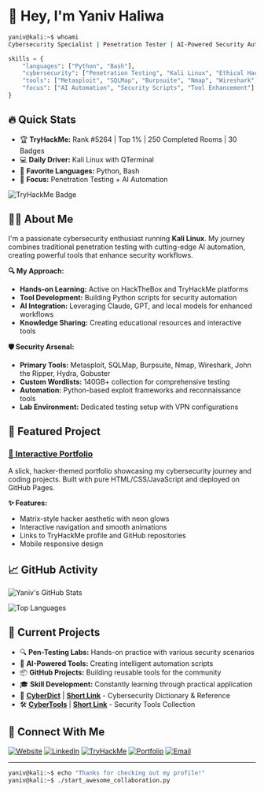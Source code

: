 # 👋 Hey, I'm Yaniv Haliwa

```bash
yaniv@kali:~$ whoami
Cybersecurity Specialist | Penetration Tester | AI-Powered Security Automation Expert
```

```python
skills = {
    "languages": ["Python", "Bash"],
    "cybersecurity": ["Penetration Testing", "Kali Linux", "Ethical Hacking"],
    "tools": ["Metasploit", "SQLMap", "Burpsuite", "Nmap", "Wireshark", "John the Ripper", "Hydra", "Gobuster"],
    "focus": ["AI Automation", "Security Scripts", "Tool Enhancement"]
}
```

## 🔥 Quick Stats
- 🏆 **TryHackMe:** Rank #5264 | Top 1% | 250 Completed Rooms | 30 Badges
- 💻 **Daily Driver:** Kali Linux with QTerminal
- 🐍 **Favorite Languages:** Python, Bash
- 🎯 **Focus:** Penetration Testing + AI Automation
 
![TryHackMe Badge](https://tryhackme-badges.s3.amazonaws.com/YanivHaliwa.png?v=2025)

## 🧑‍💻 About Me

I'm a passionate cybersecurity enthusiast running **Kali Linux**. My journey combines traditional penetration testing with cutting-edge AI automation, creating powerful tools that enhance security workflows.

**🔍 My Approach:**
- **Hands-on Learning:** Active on HackTheBox and TryHackMe platforms
- **Tool Development:** Building Python scripts for security automation  
- **AI Integration:** Leveraging Claude, GPT, and local models for enhanced workflows
- **Knowledge Sharing:** Creating educational resources and interactive tools

**🛡️ Security Arsenal:**
- **Primary Tools:** Metasploit, SQLMap, Burpsuite, Nmap, Wireshark, John the Ripper, Hydra, Gobuster
- **Custom Wordlists:** 140GB+ collection for comprehensive testing
- **Automation:** Python-based exploit frameworks and reconnaissance tools
- **Lab Environment:** Dedicated testing setup with VPN configurations

## 🚀 Featured Project

### [🌟 Interactive Portfolio](https://yanivhaliwa.github.io/yaniv-portfolio/)
A slick, hacker-themed portfolio showcasing my cybersecurity journey and coding projects. Built with pure HTML/CSS/JavaScript and deployed on GitHub Pages.

**✨ Features:**
- Matrix-style hacker aesthetic with neon glows
- Interactive navigation and smooth animations  
- Links to TryHackMe profile and GitHub repositories
- Mobile responsive design
 
## 📈 GitHub Activity

![Yaniv's GitHub Stats](https://github-readme-stats.vercel.app/api?username=YanivHaliwa&show_icons=true&theme=radical&hide_border=true&bg_color=0d1117&title_color=00ff00&icon_color=00ffff&text_color=ffffff)

![Top Languages](https://github-readme-stats.vercel.app/api/top-langs/?username=YanivHaliwa&layout=compact&theme=radical&hide_border=true&bg_color=0d1117&title_color=00ff00&text_color=ffffff)

 
## 🎯 Current Projects

- 🔍 **Pen-Testing Labs:** Hands-on practice with various security scenarios
- 🤖 **AI-Powered Tools:** Creating intelligent automation scripts  
- 📦 **GitHub Projects:** Building reusable tools for the community
- 🎓 **Skill Development:** Constantly learning through practical application
- 🔐 **[CyberDict](https://cyberdict.yanivhaliwa.com)** | **[Short Link](https://did.li/cyberdict)** - Cybersecurity Dictionary & Reference
- 🛠️ **[CyberTools](https://cybertools.yanivhaliwa.com)** | **[Short Link](https://did.li/cybertools)** - Security Tools Collection

## 🔗 Connect With Me

[![Website](https://img.shields.io/badge/Website-**yanivhaliwa.com**-ff6600?style=for-the-badge&logo=firefox&logoColor=white)](https://yanivhaliwa.com/)
[![LinkedIn](https://img.shields.io/badge/**LinkedIn**-0077B5?style=for-the-badge&logo=linkedin&logoColor=white)](https://www.linkedin.com/in/yaniv-haliwa/)
[![TryHackMe](https://img.shields.io/badge/TryHackMe-212C42?style=for-the-badge&logo=tryhackme&logoColor=white)](https://tryhackme.com/p/YanivHaliwa)
[![Portfolio](https://img.shields.io/badge/Portfolio-00ff00?style=for-the-badge&logo=github&logoColor=black)](https://yanivhaliwa.github.io/yaniv-portfolio/)
[![Email](https://img.shields.io/badge/Email-0078D4?style=for-the-badge&logo=microsoft-outlook&logoColor=white)](mailto:yaniv@yanivhaliwa.com)

---

```bash
yaniv@kali:~$ echo "Thanks for checking out my profile!"
yaniv@kali:~$ ./start_awesome_collaboration.py
```
